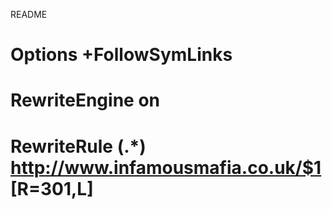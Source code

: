 README

# Options +FollowSymLinks
# RewriteEngine on
# RewriteRule (.*) http://www.infamousmafia.co.uk/$1 [R=301,L]